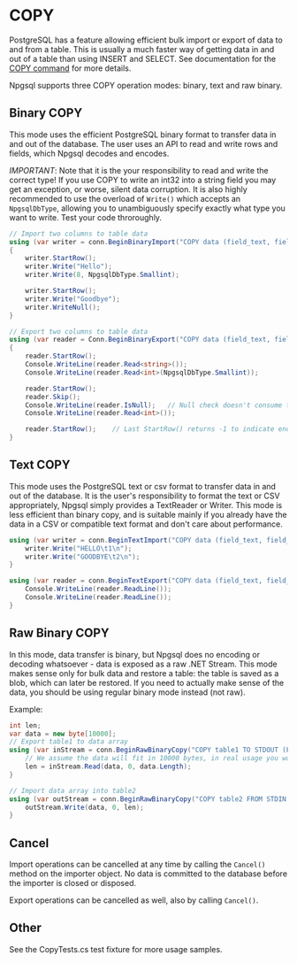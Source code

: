 # COPY

PostgreSQL has a feature allowing efficient bulk import or export of data to and from a table. This is usually a much faster way of getting
data in and out of a table than using INSERT and SELECT. See documentation for the [COPY command](http://www.postgresql.org/docs/current/static/sql-copy.html)
for more details.

Npgsql supports three COPY operation modes: binary, text and raw binary.

## Binary COPY

This mode uses the efficient PostgreSQL binary format to transfer data in and out of the database.
The user uses an API to read and write rows and fields, which Npgsql decodes and encodes.

*IMPORTANT*: Note that it is the your responsibility to read and write the correct type!
If you use COPY to write an int32 into a string field you may get an exception, or worse, silent data corruption.
It is also highly recommended to use the overload of `Write()` which accepts an `NpgsqlDbType`, allowing you
to unambiguously specify exactly what type you want to write. Test your code throroughly.

```c#
// Import two columns to table data
using (var writer = conn.BeginBinaryImport("COPY data (field_text, field_int2) FROM STDIN (FORMAT BINARY)"))
{
    writer.StartRow();
    writer.Write("Hello");
    writer.Write(8, NpgsqlDbType.Smallint);

    writer.StartRow();
    writer.Write("Goodbye");
    writer.WriteNull();
}

// Export two columns to table data
using (var reader = Conn.BeginBinaryExport("COPY data (field_text, field_int2) TO STDOUT (FORMAT BINARY)"))
{
    reader.StartRow();
    Console.WriteLine(reader.Read<string>());
    Console.WriteLine(reader.Read<int>(NpgsqlDbType.Smallint));

    reader.StartRow();
    reader.Skip();
    Console.WriteLine(reader.IsNull);   // Null check doesn't consume the column
    Console.WriteLine(reader.Read<int>());

    reader.StartRow();    // Last StartRow() returns -1 to indicate end of data
}
```


## Text COPY

This mode uses the PostgreSQL text or csv format to transfer data in and out of the database.
It is the user's responsibility to format the text or CSV appropriately, Npgsql simply provides a TextReader or
Writer. This mode is less efficient than binary copy, and is suitable mainly if you already have the data in a CSV
or compatible text format and don't care about performance.

```c#
using (var writer = conn.BeginTextImport("COPY data (field_text, field_int4) FROM STDIN")) {
    writer.Write("HELLO\t1\n");
    writer.Write("GOODBYE\t2\n");
}

using (var reader = conn.BeginTextExport("COPY data (field_text, field_int4) TO STDOUT")) {
    Console.WriteLine(reader.ReadLine());
    Console.WriteLine(reader.ReadLine());
}
```

## Raw Binary COPY

In this mode, data transfer is binary, but Npgsql does no encoding or decoding whatsoever - data is exposed as a raw .NET Stream.
This mode makes sense only for bulk data and restore a table: the table is saved as a blob, which can later be restored. If you
need to actually make sense of the data, you should be using regular binary mode instead (not raw).

Example:

```c#
int len;
var data = new byte[10000];
// Export table1 to data array
using (var inStream = conn.BeginRawBinaryCopy("COPY table1 TO STDOUT (FORMAT BINARY)")) {
    // We assume the data will fit in 10000 bytes, in real usage you would read repeatedly, writine to a file.
    len = inStream.Read(data, 0, data.Length);
}

// Import data array into table2
using (var outStream = conn.BeginRawBinaryCopy("COPY table2 FROM STDIN (FORMAT BINARY)")) {
    outStream.Write(data, 0, len);
}
```

## Cancel

Import operations can be cancelled at any time by calling the `Cancel()` method on the importer object. No data
is committed to the database before the importer is closed or disposed.

Export operations can be cancelled as well, also by calling `Cancel()`.

## Other

See the CopyTests.cs test fixture for more usage samples.
